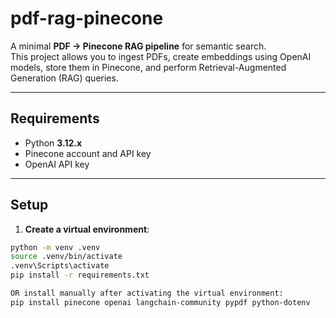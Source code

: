 # pdf-rag-pinecone

A minimal **PDF → Pinecone RAG pipeline** for semantic search.  
This project allows you to ingest PDFs, create embeddings using OpenAI models, store them in Pinecone, and perform Retrieval-Augmented Generation (RAG) queries.

---

## Requirements

- Python **3.12.x**
- Pinecone account and API key
- OpenAI API key

---

## Setup

1. **Create a virtual environment**:

```bash
python -m venv .venv
source .venv/bin/activate
.venv\Scripts\activate
pip install -r requirements.txt

OR install manually after activating the virtual environment:
pip install pinecone openai langchain-community pypdf python-dotenv


